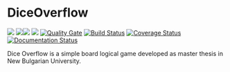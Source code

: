 # DiceOverflow

![](https://img.shields.io/badge/platform-Android-blue.svg) ![](https://img.shields.io/badge/language-java-blue.svg)![](https://img.shields.io/badge/license-GPL--3.0-blue.svg) [![](https://tokei.rs/b1/github/VelbazhdSoftwareLLC/DiceOverflow)](https://github.com/VelbazhdSoftwareLLC/DiceOverflow)
[![Quality Gate](https://sonarcloud.io/api/project_badges/measure?project=VelbazhdSoftwareLLC_DiceOverflow&metric=alert_status)](https://sonarcloud.io/dashboard?id=VelbazhdSoftwareLLC_DiceOverflow) [![Build Status](https://travis-ci.org/VelbazhdSoftwareLLC/DiceOverflow.svg?branch=master)](https://travis-ci.org/VelbazhdSoftwareLLC/DiceOverflow) [![Coverage Status](https://codecov.io/gh/VelbazhdSoftwareLLC/DiceOverflow/branch/master/graph/badge.svg)](https://codecov.io/gh/VelbazhdSoftwareLLC/DiceOverflow)
[![Documentation Status](https://readthedocs.org/projects/diceoverflow/badge/?version=latest)](https://diceoverflow.readthedocs.io/en/latest/?badge=latest) 

Dice Overflow is a simple board logical game developed as master thesis in New Bulgarian University.
